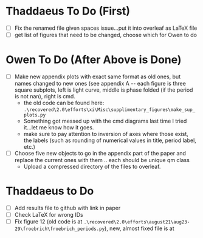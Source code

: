 # Thaddaeus To Do (First)
- [ ] Fix the renamed file given spaces issue...put it into overleaf as LaTeX file
- [ ] get list of figures that need to be changed, choose which for Owen to do 
# Owen To Do (After Above is Done)
- [ ] Make new appendix plots with exact same format as old ones, but names changed to new ones (see appendix A -- each figure is three square subplots, left is light curve, middle is phase folded (if the period is not nan), right is cmd.
    * the old code can be found here: ```.\recovered\2.0\efforts\xi\Misc\supplimentary_figures\make_sup_plots.py```
    * Something got messed up with the cmd diagrams last time I tried it...let me know how it goes. 
    * make sure to pay attention to inversion of axes where those exist, the labels (such as rounding of numerical values in title, period label, etc.)
- [ ] Choose five new objects to go in the appendix part of the paper and replace the current ones with them .. each should be unique qm class
    * Upload a compressed directory of the files to overleaf. 
# Thaddaeus to Do 
- [ ] Add results file to github with link in paper
- [ ] Check LaTeX for wrong IDs
- [ ] Fix figure 12 (old code is at ```.\recovered\2.0\efforts\august21\aug23-29\froebrich\froebrich_periods.py```), new, almost fixed file is at  

